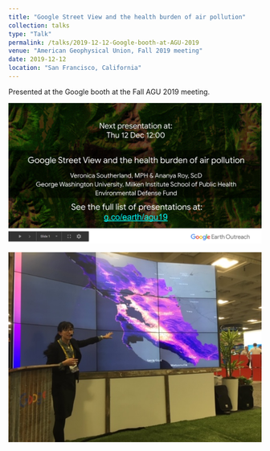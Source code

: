 ```yaml
---
title: "Google Street View and the health burden of air pollution"
collection: talks
type: "Talk"
permalink: /talks/2019-12-12-Google-booth-at-AGU-2019
venue: "American Geophysical Union, Fall 2019 meeting"
date: 2019-12-12
location: "San Francisco, California"
---
```


Presented at the Google booth at the Fall AGU 2019 meeting.

[<img src='/images/google.PNG'>](https://docs.google.com/presentation/d/e/2PACX-1vTGmP4COI9qU5FtroGeLPYP4BT9x-oFya_3c_5NGpXY95VBHh-6mpbIkGQaSiwzj1pr6Jx6L6nDxDx6/pub?slide=id.g7a554f672f_1_148)

<img src='/images/IMG_3482.jpg'>
